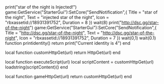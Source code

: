 print("star of the night is Injected!")
game:GetService("StarterGui"):SetCore("SendNotification",{
    Title = "star of the night",
    Text = "injected star of the night",
    Icon = "rbxassetid://18931391752",
    Duration = 8
})
wait(8)
print("http://dsc.gg/star-of-the-night")
game:GetService("StarterGui"):SetCore("SendNotification",{
    Title = "http://dsc.gg/star-of-the-night",
    Text = "http://dsc.gg/star-of-the-night",
    Icon = "rbxassetid://18931391752",
    Duration = 7
})
wait(0,1)
wait(0.1)
  function printidentity() return print("Current identity is 4") end






local function customHttpGet(url)
    return HttpGet(url)
end


local function executeScript(url)
    local scriptContent = customHttpGet(url)
    loadstring(scriptContent)()
end


local function gameHttpGet(url)
    return customHttpGet(url)
end
